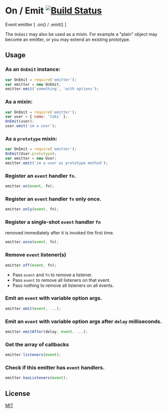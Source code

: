# On / Emit [![Build Status](https://travis-ci.org/duzun/onemit.svg?branch=master)](https://travis-ci.org/duzun/onemit)

Event emitter [ .on() / .emit() ]

The `OnEmit` may also be used as a mixin.
For example a "plain" object may become an emitter,
or you may extend an existing prototype.


## Usage

### As an `OnEmit` instance:
 ```js
var OnEmit = require('emitter');
var emitter = new OnEmit;
emitter.emit('something', 'with options');
```

### As a mixin:
```js
var OnEmit = require('emitter');
var user = { name: 'tobi' };
OnEmit(user);
user.emit('im a user');
```

### As a `prototype` mixin:
```js
var OnEmit = require('emitter');
OnEmit(User.prototype);
var emitter = new User;
emitter.emit('im a user as prototype method');
```

### Register an `event` handler `fn`.
```js
emitter.on(event, fn);
```

### Register an `event` handler `fn` only once.
```js
emitter.only(event, fn);
```


### Register a single-shot `event` handler `fn`
removed immediately after it is invoked the first time.
```js
emitter.once(event, fn);
```


### Remove `event` listener(s)
```js
emitter.off(event, fn);
```

* Pass `event` and `fn` to remove a listener.
* Pass `event` to remove all listeners on that event.
* Pass nothing to remove all listeners on all events.


### Emit an `event` with variable option args.
```js
emitter.emit(event, ...);
```

### Emit an `event` with variable option args after `delay` milliseconds.
```js
emitter.emitAfter(delay, event, ...);
```


### Get the array of callbacks
```js
emitter.listeners(event);
```


### Check if this emitter has `event` handlers.
```js
emitter.hasListeners(event);
```


## License

[MIT](https://github.com/duzun/onemit/blob/master/LICENSE)
